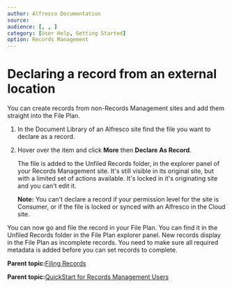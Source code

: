 ```yaml
---
author: Alfresco Documentation
source: 
audience: [, , ]
category: [User Help, Getting Started]
option: Records Management
---
```


# Declaring a record from an external location

You can create records from non-Records Management sites and add them straight into the File Plan.

1.  In the Document Library of an Alfresco site find the file you want to declare as a record.

2.  Hover over the item and click **More** then **Declare As Record**.

    The file is added to the Unfiled Records folder, in the explorer panel of your Records Management site. It's still visible in its original site, but with a limited set of actions available. It's locked in it's originating site and you can't edit it.

    **Note:** You can't declare a record if your permission level for the site is Consumer, or if the file is locked or synced with an Alfresco in the Cloud site.


You can now go and file the record in your File Plan. You can find it in the Unfiled Records folder in the File Plan explorer panel. New records display in the File Plan as incomplete records. You need to make sure all required metadata is added before you can set records to complete.

  

**Parent topic:**[Filing Records](../concepts/rm-records-overview.md)

**Parent topic:**[QuickStart for Records Management Users](../concepts/rm-gs-users.md)

